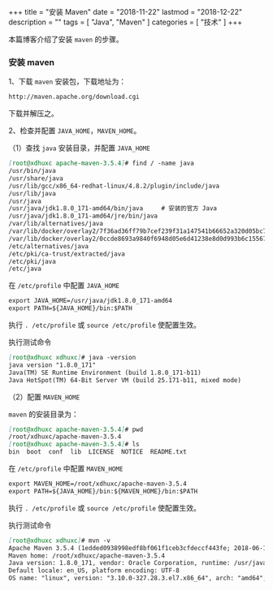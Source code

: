 +++
title = "安装 Maven"
date = "2018-11-22"
lastmod = "2018-12-22"
description = ""
tags = [
    "Java",
    "Maven"
]
categories = [
    "技术"
]
+++

本篇博客介绍了安装 `maven` 的步骤。

<!--more-->

### 安装 maven

1、下载 `maven` 安装包，下载地址为：
```markdown
http://maven.apache.org/download.cgi
```
下载并解压之。

2、检查并配置 `JAVA_HOME`，`MAVEN_HOME`。

（1）查找 `java` 安装目录，并配置 `JAVA_HOME`
```markdown
[root@xdhuxc apache-maven-3.5.4]# find / -name java
/usr/bin/java
/usr/share/java
/usr/lib/gcc/x86_64-redhat-linux/4.8.2/plugin/include/java
/usr/lib/java
/usr/java
/usr/java/jdk1.8.0_171-amd64/bin/java     # 安装的官方 Java
/usr/java/jdk1.8.0_171-amd64/jre/bin/java
/var/lib/alternatives/java
/var/lib/docker/overlay2/7f36ad36ff79b7cef239f31a147541b66652a320d05bc77737b797bba1d2c411/merged/usr/share/java
/var/lib/docker/overlay2/0ccde8693a9840f6948d05e6d41238e8d0d993b6c15567f485e43038b09baa03/diff/usr/share/java
/etc/alternatives/java
/etc/pki/ca-trust/extracted/java
/etc/pki/java
/etc/java
```
在 `/etc/profile` 中配置 `JAVA_HOME`  
```markdown
export JAVA_HOME=/usr/java/jdk1.8.0_171-amd64
export PATH=${JAVA_HOME}/bin:$PATH
```
执行 `. /etc/profile` 或 `source /etc/profile` 使配置生效。

执行测试命令
```markdown
[root@xdhuxc xdhuxc]# java -version
java version "1.8.0_171"
Java(TM) SE Runtime Environment (build 1.8.0_171-b11)
Java HotSpot(TM) 64-Bit Server VM (build 25.171-b11, mixed mode)
```

（2）配置 `MAVEN_HOME`

`maven` 的安装目录为：
```markdown
[root@xdhuxc apache-maven-3.5.4]# pwd
/root/xdhuxc/apache-maven-3.5.4
[root@xdhuxc apache-maven-3.5.4]# ls
bin  boot  conf  lib  LICENSE  NOTICE  README.txt
```
在 `/etc/profile` 中配置 `MAVEN_HOME`
```markdown
export MAVEN_HOME=/root/xdhuxc/apache-maven-3.5.4
export PATH=${JAVA_HOME}/bin:${MAVEN_HOME}/bin:$PATH
```
执行 `. /etc/profile` 或 `source /etc/profile` 使配置生效。

执行测试命令
```markdown
[root@xdhuxc xdhuxc]# mvn -v
Apache Maven 3.5.4 (1edded0938998edf8bf061f1ceb3cfdeccf443fe; 2018-06-18T02:33:14+08:00)
Maven home: /root/xdhuxc/apache-maven-3.5.4
Java version: 1.8.0_171, vendor: Oracle Corporation, runtime: /usr/java/jdk1.8.0_171-amd64/jre
Default locale: en_US, platform encoding: UTF-8
OS name: "linux", version: "3.10.0-327.28.3.el7.x86_64", arch: "amd64", family: "unix"
```
